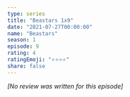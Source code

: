 ```yaml
---
type: series
title: "Beastars 1x9"
date: "2021-07-27T00:00:00"
name: "Beastars"
season: 1
episode: 9
rating: 4
ratingEmoji: "⭐️⭐️⭐️⭐️"
share: false
---
```


*[No review was written for this episode]*
